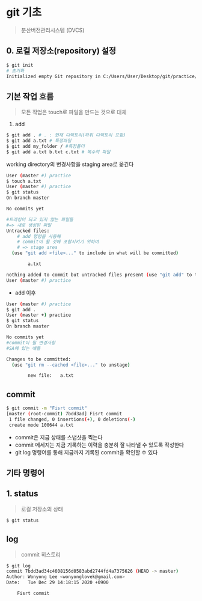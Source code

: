 # git 기초

> 분산버전관리시스템 (DVCS)

## 0. 로컬 저장소(repository) 설정

```bash
$ git init
# 초기화
Initialized empty Git repository in C:/Users/User/Desktop/git/practice/.git/

```



## 기본 작업 흐름

> 모든 작업은 touch로 파일을 만드는 것으로 대체

1. add

```bash
$ git add . # . : 현재 디렉토리(하위 디렉토리 포함)
$ git add a.txt # 특정파일
$ git add my_folder / #특정폴더
$ git add a.txt b.txt c.txt # 복수의 파일
```

working directory의 변경사항을 staging area로 옮긴다

```bash
User (master #) practice
$ touch a.txt
User (master #) practice
$ git status
On branch master

No commits yet

#트레킹이 되고 있지 않는 파일들
#=> 새로 생성된 파일
Untracked files:
	# add 명령을 사용해
	# commit이 될 것에 포함시키기 위하여
	# => stage area	
  (use "git add <file>..." to include in what will be committed)

        a.txt

nothing added to commit but untracked files present (use "git add" to track)
User (master #) practice

```

* add 이후

```bash
User (master #) practice
$ git add .
User (master +) practice
$ git status
On branch master

No commits yet
#commit이 될 변경사항
#SA에 있는 애들

Changes to be committed:
  (use "git rm --cached <file>..." to unstage)

        new file:   a.txt


```



## commit

```bash
$ git commit -m "Fisrt commit"
[master (root-commit) 7bdd3ad] Fisrt commit
 1 file changed, 0 insertions(+), 0 deletions(-)
 create mode 100644 a.txt
```



* commit은 지금 상태를  스냅샷을 찍는다
* commit 메세지는 지금 기록하는 이력을 충분히 잘 나타낼 수 있도록 작성한다
* git log 명령어를 통해 지금까지 기록된 commit을 확인할 수 있다

## 기타 명령어



## 1. status

> 로컬 저장소의 상태

```bash
$ git status
```

## log

> commit 히스토리

```bash
$ git log
commit 7bdd3ad34c4608156d0583abd2744fd4a7375626 (HEAD -> master)
Author: Wonyong Lee <wonyonglovek@gmail.com>
Date:   Tue Dec 29 14:18:15 2020 +0900

    Fisrt commit

```





